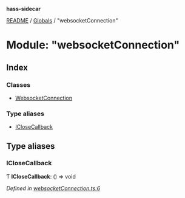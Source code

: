 **hass-sidecar**

[README](../README.md) / [Globals](../globals.md) / "websocketConnection"

# Module: "websocketConnection"

## Index

### Classes

* [WebsocketConnection](../classes/_websocketconnection_.websocketconnection.md)

### Type aliases

* [ICloseCallback](_websocketconnection_.md#iclosecallback)

## Type aliases

### ICloseCallback

Ƭ  **ICloseCallback**: () => void

*Defined in [websocketConnection.ts:6](https://github.com/danitetus/hass-sidecar/blob/62f2674/src/websocketConnection.ts#L6)*
